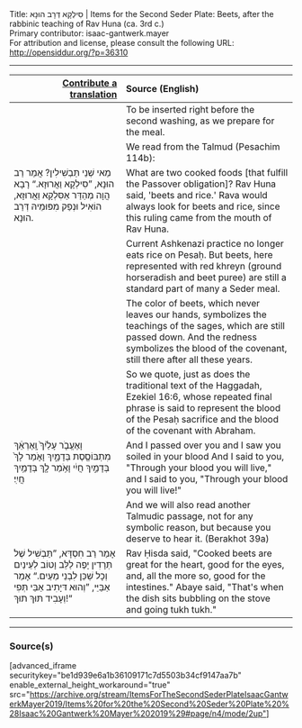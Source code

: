 <html>
<head></head>
<body>
Title: סִילְקָא דְּרָב הוּנָא | Items for the Second Seder Plate: Beets, after the rabbinic teaching of Rav Huna (ca. 3rd c.)<br />
Primary contributor: isaac-gantwerk.mayer<br />
For attribution and license, please consult the following URL: <a href="http://opensiddur.org/?p=36310">http://opensiddur.org/?p=36310</a>
<p />
<hr />


<table style="margin-left: auto;margin-right: auto;" class="draggable">
<thead><tr><th id="x" style="text-align: right;"><a href="/contribute/upload">Contribute a translation</a></th><th style="text-align: left;">Source (English)</th></tr></thead>
<tbody>
<tr><td style="vertical-align:top;">
<div class="liturgy"><span lang="he">

</span></div></td>
 
<td style="vertical-align:top;">
<div class="english">
<span class="instruction">To be inserted right before the second washing, as we prepare for the meal.</span>
</div></td></tr>


<tr><td style="vertical-align:top;">
<div class="liturgy"><span lang="he">

</span></div></td>
 
<td style="vertical-align:top;">
<div class="english">
<span class="instruction">We read from the Talmud (Pesachim 114b):</span>
</div></td></tr>


<tr><td style="vertical-align:top;">
<div class="liturgy"><span lang="he">
מַאי שְׁנֵי תַּבְשִׁילִין? אֲמַר רַב הוּנָא, ”סִילְקָא וַאֲרוּזָא.“ רָבָא הֲוָה מְהַדַּר אַסִּלְקָא וַאֲרוּזָא, הוֹאִיל וּנְפַק מִפּוּמֵיהּ דְּרַב הוּנָא.
</span></div></td>
 
<td style="vertical-align:top;">
<div class="english">
What are two cooked foods [that fulfill the Passover obligation]? Rav Huna said, 'beets and rice.' Rava would always look for beets and rice, since this ruling came from the mouth of Rav Huna.
</div></td></tr>


<tr><td style="vertical-align:top;">
<div class="liturgy"><span lang="he">

</span></div></td>
 
<td style="vertical-align:top;">
<div class="english">
Current Ashkenazi practice no longer eats rice on Pesaḥ. But beets, here represented with red khreyn (ground horseradish and beet puree) are still a standard part of many a Seder meal.
</div></td></tr>


<tr><td style="vertical-align:top;">
<div class="liturgy"><span lang="he">

</span></div></td>
 
<td style="vertical-align:top;">
<div class="english">
The color of beets, which never leaves our hands, symbolizes the teachings of the sages, which are still passed down. And the redness symbolizes the blood of the covenant, still there after all these years. 
</div></td></tr>


<tr><td style="vertical-align:top;">
<div class="liturgy"><span lang="he">

</span></div></td>
 
<td style="vertical-align:top;">
<div class="english">
So we quote, just as does the traditional text of the Haggadah, Ezekiel 16:6, whose repeated final phrase is said to represent the blood of the Pesaḥ sacrifice and the blood of the covenant with Abraham.
</div></td></tr>


<tr><td style="vertical-align:top;">
<div class="liturgy"><span lang="he">
וָאֶעֱבֹ֤ר עָלַ֙יִךְ֙ וָֽאֶרְאֵ֔ךְ 
מִתְבּוֹסֶ֖סֶת בְּדָמָ֑יִךְ 
וָאֹ֤מַר לָךְ֙ בְּדָמַ֣יִךְ חֲיִ֔י 
וָאֹ֥מַר לָ֖ךְ בְּדָמַ֥יִךְ חֲיִֽי׃
</span></div></td>
 
<td style="vertical-align:top;">
<div class="english">
And I passed over you and I saw you soiled in your blood 
And I said to you, "Through your blood you will live," 
and I said to you, "Through your blood you will live!"
</div></td></tr>


<tr><td style="vertical-align:top;">
<div class="liturgy"><span lang="he">

</span></div></td>
 
<td style="vertical-align:top;">
<div class="english">
And we will also read another Talmudic passage, not for any symbolic reason, but because you deserve to hear it.
(Berakhot 39a)
</div></td></tr>


<tr><td style="vertical-align:top;">
<div class="liturgy"><span lang="he">
אָמַר רַב חִסְדָּא, ”תַּבְשִׁיל שֶׁל תְּרָדִין יָפֶה לַלֵּב וָטוֹב לְעֵינַיִם וְכָל שְׁכֵּן לִבְנֵי מֵעַיִם.“ אָמַר אַבַּיֵּי, ”וְהוּא דּיָתִיב אַבֵּי תְּפִי וְעָבִיד תּוּךְ תוּךְ!“
</span></div></td>
 
<td style="vertical-align:top;">
<div class="english">
Rav Ḥisda said, "Cooked beets are great for the heart, good for the eyes, and, all the more so, good for the intestines." Abaye said, "That's when the dish sits bubbling on the stove and going tukh tukh."
</div></td></tr>
</tbody></table>

<hr />

<h3>Source(s)</h3>

[advanced_iframe securitykey="be1d939e6a1b36109171c7d5503b34cf9147aa7b" enable_external_height_workaround="true" src="https://archive.org/stream/ItemsForTheSecondSederPlateIsaacGantwerkMayer2019/Items%20for%20the%20Second%20Seder%20Plate%20%28Isaac%20Gantwerk%20Mayer%202019%29#page/n4/mode/2up"]

&nbsp;
</body>
</html>